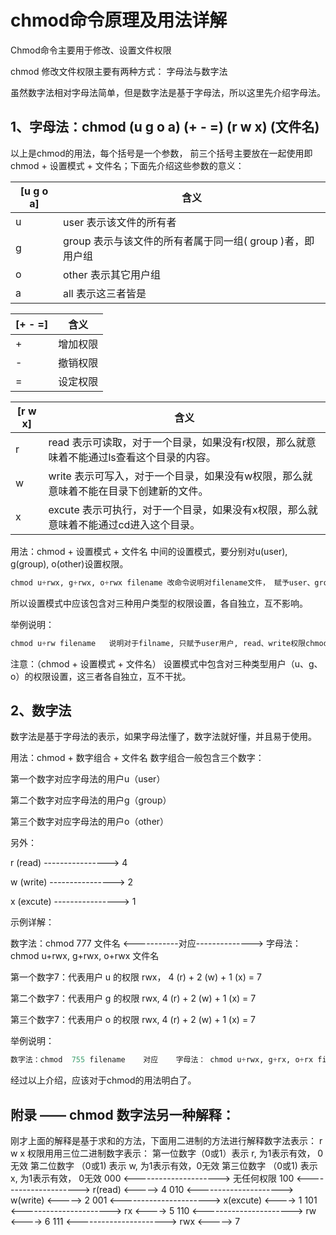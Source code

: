 

# chmod命令原理及用法详解

Chmod命令主要用于修改、设置文件权限

chmod 修改文件权限主要有两种方式： 字母法与数字法

虽然数字法相对字母法简单，但是数字法是基于字母法，所以这里先介绍字母法。

## 1、字母法：chmod  (u g o a)  (+ - =)  (r w x)  (文件名)

以上是chmod的用法，每个括号是一个参数， 前三个括号主要放在一起使用即 chmod + 设置模式 + 文件名；下面先介绍这些参数的意义：



| [u g o a] | 含义                                                      |
| --------- | --------------------------------------------------------- |
| u         | user 表示该文件的所有者                                   |
| g         | group 表示与该文件的所有者属于同一组( group )者，即用户组 |
| o         | other 表示其它用户组                                      |
| a         | all 表示这三者皆是                                        |



| [+  -  =] | 含义     |
| --------- | -------- |
| +         | 增加权限 |
| -         | 撤销权限 |
| =         | 设定权限 |



| [r  w  x] | 含义                                                         |
| --------- | ------------------------------------------------------------ |
| r         | read 表示可读取，对于一个目录，如果没有r权限，那么就意味着不能通过ls查看这个目录的内容。 |
| w         | write 表示可写入，对于一个目录，如果没有w权限，那么就意味着不能在目录下创建新的文件。 |
| x         | excute 表示可执行，对于一个目录，如果没有x权限，那么就意味着不能通过cd进入这个目录。 |



用法：chmod + 设置模式 + 文件名
中间的设置模式，要分别对u(user), g(group), o(other)设置权限。



```python
chmod u+rwx, g+rwx, o+rwx filename 改命令说明对filename文件， 赋予user、group、other均有read、write、excute的权限
```

所以设置模式中应该包含对三种用户类型的权限设置，各自独立，互不影响。

举例说明：

```python
chmod u+rw filename   说明对于filname, 只赋予user用户, read、write权限chmod u+rwx, g+rw  filename  说明对filename，赋予user用户read、write、excute权限；赋予group用户read、write权限
```

注意：（chmod + 设置模式 + 文件名）   设置模式中包含对三种类型用户（u、g、o）的权限设置，这三者各自独立，互不干扰。



## 2、数字法

数字法是基于字母法的表示，如果字母法懂了，数字法就好懂，并且易于使用。

用法：chmod + 数字组合 + 文件名
数字组合一般包含三个数字：

第一个数字对应字母法的用户u（user）

第二个数字对应字母法的用户g（group）

第三个数字对应字母法的用户o（other）

另外：

r  (read)   ---------------->  4

w (write)   ---------------->  2

x (excute)  ---------------->  1



示例详解：

数字法：chmod  777  文件名  <-----------对应-------------->   字母法： chmod u+rwx, g+rwx, o+rwx  文件名 

第一个数字7：代表用户 u 的权限 rwx， 4 (r) + 2 (w) + 1 (x) =  7

第二个数字7：代表用户 g 的权限 rwx,   4 (r) + 2 (w) + 1 (x) =  7

第三个数字7：代表用户 o 的权限 rwx,   4 (r) + 2 (w) + 1 (x) =  7


举例说明：

```python
数字法：chmod  755 filename    对应    字母法： chmod u+rwx, g+rx, o+rx filename数字法：chmod  751 filename    对应    字母法： chmod u+rwx, g+rx, o+x  filename数字法：chmod  765 filename    对应    字母法： chmod u+rwx, g+rw, o+rx filename
```

经过以上介绍，应该对于chmod的用法明白了。



## 附录 —— chmod 数字法另一种解释：

 刚才上面的解释是基于求和的方法，下面用二进制的方法进行解释数字法表示：
r  w  x 权限用用三位二进制数字表示：
第一位数字（0或1）表示 r, 为1表示有效， 0无效
第二位数字 （0或1) 表示 w, 为1表示有效，0无效
第三位数字 （0或1) 表示 x, 为1表示有效， 0无效
000  <--------------------->   无任何权限
100  <--------------------->   r(read)    <-----> 4
010  <--------------------->   w(write)   <-----> 2
001 <---------------------->   x(excute)  <---->  1
101 <---------------------->   rx        <---->  5
110 <---------------------->   rw       <---->  6
111 <---------------------->   rwx      <-----> 7